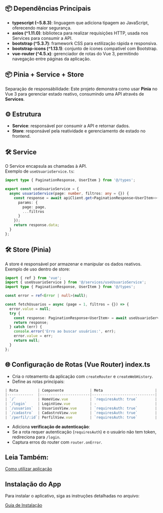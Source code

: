## 📦 Dependências Principais

- **typescript (~5.8.3)**: linguagem que adiciona tipagem ao JavaScript, oferecendo maior segurança.
- **axios (^1.11.0)**: biblioteca para realizar requisições HTTP, usada nos Services para consumir a API.
- **bootstrap (^5.3.7)**: framework CSS para estilização rápida e responsiva.
- **bootstrap-icons (^1.13.1)**: conjunto de ícones compatível com Bootstrap.
- **vue-router (^4.5.x)**: gerenciador de rotas do Vue 3, permitindo navegação entre páginas da aplicação.

## 📦 Pinia + Service + Store

Separação de responsábilidade:
Este projeto demonstra como usar **Pinia** no Vue 3 para gerenciar estado reativo, consumindo uma API através de **Services**.

## ⚙️ Estrutura

- **Service**: responsável por consumir a API e retornar dados.  
- **Store**: responsável pela reatividade e gerenciamento de estado no frontend.
## 🛠️ Service

O Service encapsula as chamadas à API.  
Exemplo de `useUsuarioService.ts`:

```ts
import type { PaginationResponse, UserItem } from '@/types';

export const useUsuarioService = {
  async usuarioService(page: number, filtros: any = {}) {
    const response = await apiClient.get<PaginationResponse<UserItem>>('/usuarios/listar', {
      params: {
        page: page,
        ...filtros 
      }
    });
    return response.data;
  }
};
```

## 🛠️ Store (Pinia)

A store é responsável por armazenar e manipular os dados reativos.  
Exemplo de uso dentro de store:

```ts
import { ref } from 'vue';
import { useUsuarioService } from '@/services/useUsuarioService';
import type { PaginationResponse, UserItem } from '@/types';

const error = ref<Error | null>(null);

const fetchUsuarios = async (page = 1, filtros = {}) => {
  error.value = null;
  try {
    const response: PaginationResponse<UserItem> = await useUsuarioService.usuarioService(page, filtros);
    return response;
  } catch (err) {
    console.error('Erro ao buscar usuários:', err);
    error.value = err;
    return null;
  }
};
```

## 🌐 Configuração de Rotas (Vue Router) index.ts

- Cria o roteamento da aplicação com `createRouter` e `createWebHistory`.
- Define as rotas principais:

```ts
| Rota         | Componente            | Meta                        |
|------------  |-----------------------|-----------------------------|
| `/`          | HomeView.vue          | `requiresAuth: true`        |
| `/login`     | LoginView.vue         | -                           |
| `/usuarios`  | UsuariosView.vue      | `requiresAuth: true`        |
| `/cadastro`  | CadastroView.vue      | `requiresAuth: true`        |
| `/perfil/:id`| PerfilView.vue        | `requiresAuth: true`        |
```

- Adiciona **verificação de autenticação**:
- Se a rota requer autenticação (`requiresAuth`) e o usuário não tem token, redireciona para `/login`.
- Captura erros do router com `router.onError`.

## Leia Também:

[Como utilizar aplicação](README.md)

## Instalação do App
Para instalar o aplicativo, siga as instruções detalhadas no arquivo:

[Guia de Instalação](docs/INSTALAÇÃO.md)
